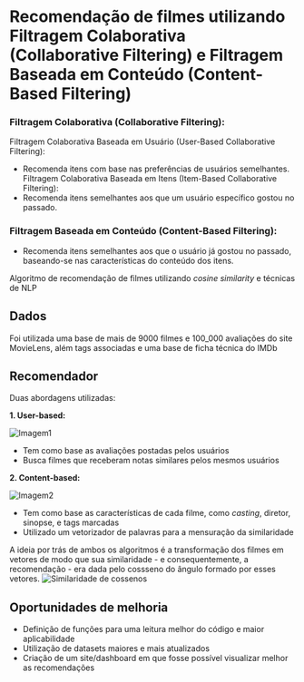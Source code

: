 # Recomendação de filmes utilizando Filtragem Colaborativa (Collaborative Filtering) e Filtragem Baseada em Conteúdo (Content-Based Filtering)

### Filtragem Colaborativa (Collaborative Filtering):

Filtragem Colaborativa Baseada em Usuário (User-Based Collaborative Filtering): 
- Recomenda itens com base nas preferências de usuários semelhantes.
Filtragem Colaborativa Baseada em Itens (Item-Based Collaborative Filtering): 
- Recomenda itens semelhantes aos que um usuário específico gostou no passado.

### Filtragem Baseada em Conteúdo (Content-Based Filtering):

- Recomenda itens semelhantes aos que o usuário já gostou no passado, baseando-se nas características do conteúdo dos itens.


 Algoritmo de recomendação de filmes utilizando *cosine similarity* e técnicas de NLP

## Dados
Foi utilizada uma base de mais de 9000 filmes e 100_000 avaliações do site MovieLens, além tags associadas e uma base de ficha técnica do IMDb

## Recomendador
Duas abordagens utilizadas:

 **1. User-based:**

![Imagem1](https://github.com/Gust4242/Recomendacao-de-filmes/assets/90975619/5673b9f0-7d72-44a5-94f9-59145944c398)

 - Tem como base as avaliações postadas pelos usuários
 - Busca filmes que receberam notas similares pelos mesmos usuários
 
 **2. Content-based:**

![Imagem2](https://github.com/Gust4242/Recomendacao-de-filmes/assets/90975619/f7806b5d-ca4c-4be2-9218-febf8beae236)

 - Tem como base as características de cada filme, como *casting*, diretor, sinopse, e tags marcadas
 - Utilizado um vetorizador de palavras para a mensuração da similaridade
 
A ideia por trás de ambos os algoritmos é a transformação dos filmes em vetores de modo que sua similaridade - e consequentemente, a recomendação - era dada pelo cossseno do ângulo formado por esses vetores.
![Similaridade de cossenos](https://github.com/Gust4242/Recomendacao-de-filmes/assets/90975619/52432d07-2451-4327-92d8-6453bd014c4a)

## Oportunidades de melhoria
- Definição de funções para uma leitura melhor do código e maior aplicabilidade
- Utilização de datasets maiores e mais atualizados
- Criação de um site/dashboard em que fosse possível visualizar melhor as recomendações
